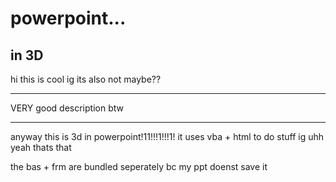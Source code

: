# powerpoint...

## in 3D

hi this is cool ig its also not maybe??

---

VERY good description btw

---

anyway this is 3d in powerpoint!11!!!1!!!1!
it uses vba + html to do stuff ig
uhh yeah thats that

the bas + frm are bundled seperately bc my ppt doenst save it
